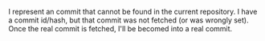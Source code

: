 I represent an commit that cannot be found in the current repository. I have a commit id/hash, but that commit was not fetched (or was wrongly set). Once the real commit is fetched, I'll be becomed into a real commit.